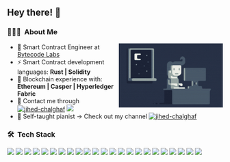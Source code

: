 
<h2>Hey there! 👋</h2>

### 👨🏻‍💻 &nbsp;About Me

<img alt="Night Coding" src="https://raw.githubusercontent.com/AVS1508/AVS1508/master/assets/Night-Coding.gif" align="right" height="150em"/>

- 🏢 Smart Contract Engineer at [Bytecode Labs](https://github.com/bytecode-labs)
- ⚡ Smart Contract development languages: **Rust | Solidity**
- 🌠 Blockchain experience with: **Ethereum | Casper | Hyperledger Fabric**
- 📧 Contact me through <a href="https://linkedin.com/in/jihed-chalghaf"><img src="https://img.shields.io/badge/-Connect-0077B5?logo=Linkedin&logoColor=white" alt="jihed-chalghaf"/></a> <a href="mailto: chalghaf.jihed@gmail.com"><img src="https://img.shields.io/badge/-Send Email-7b7d7d?logo=Gmail&color=black"/></a>
- 🎹 Self-taught pianist &rarr; Check out my channel <a href="https://www.youtube.com/@joe-keys"><img src="https://img.shields.io/badge/-Youtube-ab300e?&logo=Youtube&logoColor=white" alt="jihed-chalghaf"/></a>

### 🛠 &nbsp;Tech Stack

<p>
    <img src="https://img.shields.io/badge/-Linux-12101a?style=flat&logo=linux&logoColor=1cdada"/>
    <img src="https://img.shields.io/badge/-Bash-12101a?style=flat&logo=gnu-bash&logoColor=1c90d6"/>
    <img src="https://img.shields.io/badge/-Rust-12101a?style=flat&logo=Rust"/>
    <img src="https://img.shields.io/badge/-Solidity-12101a?style=flat&logo=Solidity&logoColor=8b14e8"/>
    <img src="https://img.shields.io/badge/-TypeScript-12101a?style=flat&logo=TypeScript"/>
    <img src="https://img.shields.io/badge/-JavaScript-12101a?style=flat&logo=JavaScript"/>
    <img src="https://img.shields.io/badge/-Python-12101a?style=flat&logo=Python"/>
    <img src="https://img.shields.io/badge/-Markdown-12101a?style=flat&logo=Markdown"/>
    <img src="https://img.shields.io/badge/-VS%20Code-12101a?style=flat&logo=Visual%20Studio%20Code&logoColor=1c90d6"/>
    <img src="https://img.shields.io/badge/-Remix-12101a?style=flat&logo=Remix&logoColor=8b14e8"/>
    <img src="https://img.shields.io/badge/-NodeJS-12101a?style=flat&logo=nodedotjs&logoColor=14e87e"/>
    <img src="https://img.shields.io/badge/-Foundry-12101a?style=flat&logo=Foundry"/>
    <img src="https://img.shields.io/badge/-Hardhat-12101a?style=flat&logo=Hardhat"/>
    <img src="https://img.shields.io/badge/-Truffle-12101a?style=flat&logo=Truffle"/>
    <img src="https://img.shields.io/badge/-Waffle-12101a?style=flat&logo=Waffle"/>
    <img src="https://img.shields.io/badge/-Slither-12101a?style=flat&logo=Slither"/>
    <img src="https://img.shields.io/badge/-Mocha-12101a?style=flat&logo=Mocha"/>
    <img src="https://img.shields.io/badge/-Git-12101a?style=flat&logo=Git"/>
    <img src="https://img.shields.io/badge/-GitHub-12101a?style=flat&logo=GitHub"/>
    <img src="https://img.shields.io/badge/-GitLab-12101a?style=flat&logo=GitLab"/>
    <img src="https://img.shields.io/badge/-Trello-12101a?style=flat&logo=Trello&logoColor=1c90d6"/>
    <img src="https://img.shields.io/badge/-Slack-12101a?style=flat&logo=Slack"/>
    <img src="https://img.shields.io/badge/-Postman-12101a?style=flat&logo=Postman"/>
  </p>
